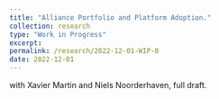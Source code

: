 ```yaml
---
title: "Alliance Portfolio and Platform Adoption."
collection: research
type: "Work in Progress"
excerpt:
permalink: /research/2022-12-01-WIP-0
date: 2022-12-01
---
```


with Xavier Martin and Niels Noorderhaven, full draft.